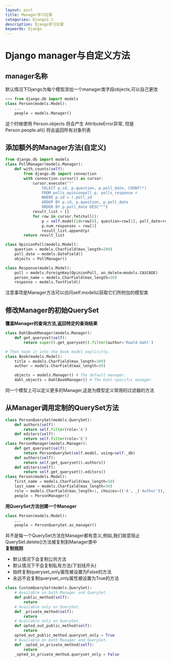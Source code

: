 ```yaml
---
layout: post
title: Manager学习记录
categories: Django2.1
description: Django学习记录
keywords: Django
---
```


# Django manager与自定义方法

## manager名称
默认情况下Django为每个模型添加一个manager类字段objects,可以自己更改  
```python
>>> from django.db import models
class Person(models.Model):
    ...
    people = models.Manager()
```
这个时候使用 Person.objects 将会产生 AttributeError异常,
但是 Person.people.all() 将会返回所有对象列表

## 添加额外的Manager方法(自定义)
```python
from django.db import models
class PollManager(models.Manager):
    def with_counts(self):
        from django.db import connection
        with connection.cursor() as cursor:
            cursor.execute("""
                SELECT p.id, p.question, p.poll_date, COUNT(*)
                FROM polls_opinionpoll p, polls_response r
                WHERE p.id = r.poll_id
                GROUP BY p.id, p.question, p.poll_date
                ORDER BY p.poll_date DESC""")
            result_list = []
            for row in cursor.fetchall():
                p = self.model(id=row[0], question=row[1], poll_date=row[2])
                p.num_responses = row[3]
                result_list.append(p)
        return result_list

class OpinionPoll(models.Model):
    question = models.CharField(max_length=200)
    poll_date = models.DateField()
    objects = PollManager()

class Response(models.Model):
    poll = models.ForeignKey(OpinionPoll, on_delete=models.CASCADE)
    person_name = models.CharField(max_length=50)
    response = models.TextField()
```
注意事项是Manager方法可以访问self.model以获取它们所附加的模型类


## 修改Manager的初始QuerySet
**覆盖Manager的查询方法,返回特定的查询结果**

```python
class DahlBookManager(models.Manager):
    def get_queryset(self):
        return super().get_queryset().filter(author='Roald Dahl')

# Then hook it into the Book model explicitly.
class Book(models.Model):
    title = models.CharField(max_length=100)
    author = models.CharField(max_length=50)

    objects = models.Manager() # The default manager.
    dahl_objects = DahlBookManager() # The Dahl-specific manager.
```
同一个模型上可以定义更多的Manager,这是为模型定义常用的过滤器的方法

## 从Manager调用定制的QuerySet方法
```python
class PersonQuerySet(models.QuerySet):
    def authors(self):
        return self.filter(role='A')
    def editors(self):
        return self.filter(role='E')
class PersonManager(models.Manager):
    def get_queryset(self):
        return PersonQuerySet(self.model, using=self._db)
    def authors(self):
        return self.get_queryset().authors()
    def editors(self):
        return self.get_queryset().editors()
class Person(models.Model):
    first_name = models.CharField(max_length=50)
    last_name = models.CharField(max_length=50)
    role = models.CharField(max_length=1, choices=(('A', _('Author')), ('E', _('Editor'))))
    people = PersonManager()
```
**用QuerySet方法创建一个Manager**
```python
class Person(models.Model):
    ...
    people = PersonQuerySet.as_manager()
```
并不是每一个QuerySet方法在Manager都有意义,例如,我们故意阻止QuerySet.delete()方法被复制到Manager类中  
**复制规则**

- 默认情况下会复制公共方法
- 默认情况下不会复制私有方法(下划线开头)
- 始终复制queryset_only属性被设置为False的方法
- 永远不会复制queryset_only属性被设置为True的方法

```python
class CustomQuerySet(models.QuerySet):
    # Available on both Manager and QuerySet.
    def public_method(self):
        return
    # Available only on QuerySet.
    def _private_method(self):
        return
    # Available only on QuerySet.
    def opted_out_public_method(self):
        return
    opted_out_public_method.queryset_only = True
    # Available on both Manager and QuerySet.
    def _opted_in_private_method(self):
        return
    _opted_in_private_method.queryset_only = False
```














